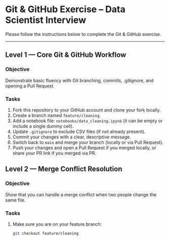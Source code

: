 # Git & GitHub Exercise – Data Scientist Interview

Please follow the instructions below to complete the Git & GitHub exercise.  

---

## Level 1 — Core Git & GitHub Workflow

### Objective
Demonstrate basic fluency with Git branching, commits, .gitignore, and opening a Pull Request.

### Tasks
1. Fork this repository to your GitHub account and clone your fork locally.  
2. Create a branch named `feature/cleaning`.  
3. Add a notebook file: `notebooks/data_cleaning.ipynb` (it can be empty or include a single dummy cell).  
4. Update `.gitignore` to exclude CSV files (if not already present).  
5. Commit your changes with a clear, descriptive message.  
6. Switch back to `main` and merge your branch (locally or via Pull Request).  
7. Push your changes and open a Pull Request if you merged locally, or share your PR link if you merged via PR.

## Level 2 — Merge Conflict Resolution

### Objective
Show that you can handle a merge conflict when two people change the same file.

### Tasks

1. Make sure you are on your feature branch:  
   ```bash
   git checkout feature/cleaning


